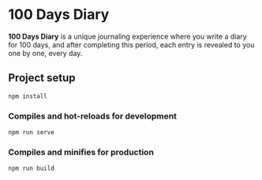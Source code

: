 # 100 Days Diary
**100 Days Diary** is a unique journaling experience where you write a diary for 100 days, and after completing this period, each entry is revealed to you one by one, every day.

## Project setup
```
npm install
```

### Compiles and hot-reloads for development
```
npm run serve
```

### Compiles and minifies for production
```
npm run build
```
